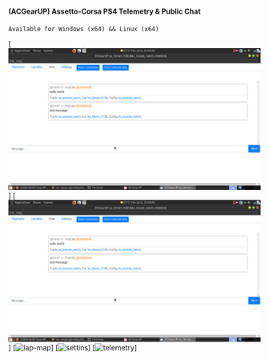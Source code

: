 #### (ACGearUP) Assetto-Corsa PS4 Telemetry & Public Chat

```
Available for Windows (x64) && Linux (x64)
```
[![chat](https://github.com/ch3ll0v3k/ACGearUP/raw/master/imgs/chat.png)]
[![chat](https://github.com/ch3ll0v3k/ACGearUP/blob/master/imgs/chat.png)]
[![lap-map](https://raw.githubusercontent.com/ch3ll0v3k/ACGearUP/blob/master/imgs/lap-map.png)]
[![settins](https://raw.githubusercontent.com/ch3ll0v3k/ACGearUP/blob/master/imgs/settins.png)]
[![telemetry](https://raw.githubusercontent.com/ch3ll0v3k/ACGearUP/blob/master/imgs/telemetry.png)]

